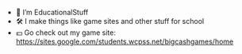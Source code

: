 - 👋 I’m EducationalStuff
- 🛠️ I make things like game sites and other stuff for school
- 💵 Go check out my game site: https://sites.google.com/students.wcpss.net/bigcashgames/home
